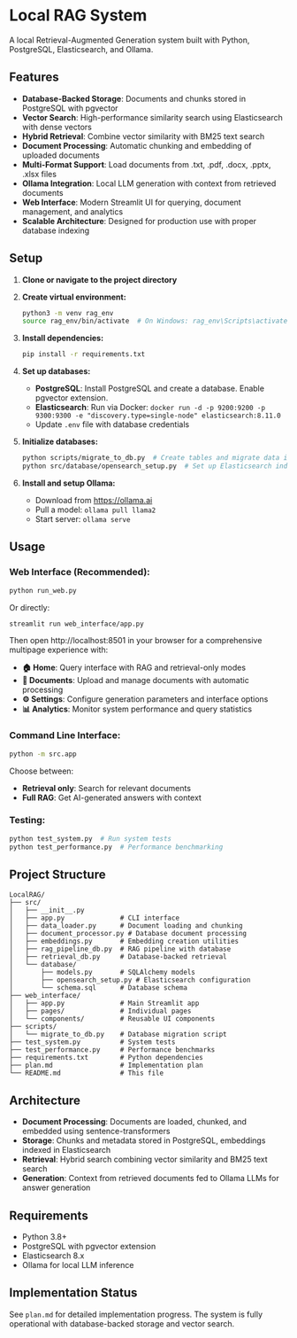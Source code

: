 # Local RAG System

A local Retrieval-Augmented Generation system built with Python, PostgreSQL, Elasticsearch, and Ollama.

## Features

- **Database-Backed Storage**: Documents and chunks stored in PostgreSQL with pgvector
- **Vector Search**: High-performance similarity search using Elasticsearch with dense vectors
- **Hybrid Retrieval**: Combine vector similarity with BM25 text search
- **Document Processing**: Automatic chunking and embedding of uploaded documents
- **Multi-Format Support**: Load documents from .txt, .pdf, .docx, .pptx, .xlsx files
- **Ollama Integration**: Local LLM generation with context from retrieved documents
- **Web Interface**: Modern Streamlit UI for querying, document management, and analytics
- **Scalable Architecture**: Designed for production use with proper database indexing

## Setup

1. **Clone or navigate to the project directory**

2. **Create virtual environment:**
   ```bash
   python3 -m venv rag_env
   source rag_env/bin/activate  # On Windows: rag_env\Scripts\activate
   ```

3. **Install dependencies:**
   ```bash
   pip install -r requirements.txt
   ```

4. **Set up databases:**
   - **PostgreSQL**: Install PostgreSQL and create a database. Enable pgvector extension.
   - **Elasticsearch**: Run via Docker: `docker run -d -p 9200:9200 -p 9300:9300 -e "discovery.type=single-node" elasticsearch:8.11.0`
   - Update `.env` file with database credentials

5. **Initialize databases:**
   ```bash
   python scripts/migrate_to_db.py  # Create tables and migrate data if needed
   python src/database/opensearch_setup.py  # Set up Elasticsearch indices
   ```

6. **Install and setup Ollama:**
   - Download from https://ollama.ai
   - Pull a model: `ollama pull llama2`
   - Start server: `ollama serve`

## Usage

### Web Interface (Recommended):
```bash
python run_web.py
```
Or directly:
```bash
streamlit run web_interface/app.py
```
Then open http://localhost:8501 in your browser for a comprehensive multipage experience with:
- **🏠 Home**: Query interface with RAG and retrieval-only modes
- **📁 Documents**: Upload and manage documents with automatic processing
- **⚙️ Settings**: Configure generation parameters and interface options
- **📊 Analytics**: Monitor system performance and query statistics

### Command Line Interface:
```bash
python -m src.app
```

Choose between:
- **Retrieval only**: Search for relevant documents
- **Full RAG**: Get AI-generated answers with context

### Testing:
```bash
python test_system.py  # Run system tests
python test_performance.py  # Performance benchmarking
```

## Project Structure

```
LocalRAG/
├── src/
│   ├── __init__.py
│   ├── app.py              # CLI interface
│   ├── data_loader.py      # Document loading and chunking
│   ├── document_processor.py # Database document processing
│   ├── embeddings.py       # Embedding creation utilities
│   ├── rag_pipeline_db.py  # RAG pipeline with database
│   ├── retrieval_db.py     # Database-backed retrieval
│   └── database/
│       ├── models.py       # SQLAlchemy models
│       ├── opensearch_setup.py # Elasticsearch configuration
│       └── schema.sql      # Database schema
├── web_interface/
│   ├── app.py              # Main Streamlit app
│   ├── pages/              # Individual pages
│   └── components/         # Reusable UI components
├── scripts/
│   └── migrate_to_db.py    # Database migration script
├── test_system.py          # System tests
├── test_performance.py     # Performance benchmarks
├── requirements.txt        # Python dependencies
├── plan.md                 # Implementation plan
└── README.md               # This file
```

## Architecture

- **Document Processing**: Documents are loaded, chunked, and embedded using sentence-transformers
- **Storage**: Chunks and metadata stored in PostgreSQL, embeddings indexed in Elasticsearch
- **Retrieval**: Hybrid search combining vector similarity and BM25 text search
- **Generation**: Context from retrieved documents fed to Ollama LLMs for answer generation

## Requirements

- Python 3.8+
- PostgreSQL with pgvector extension
- Elasticsearch 8.x
- Ollama for local LLM inference

## Implementation Status

See `plan.md` for detailed implementation progress. The system is fully operational with database-backed storage and vector search.